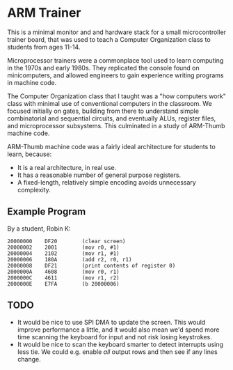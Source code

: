 # ARM Trainer

This is a minimal monitor and and hardware stack for a small microcontroller trainer board, that was used to teach a Computer Organization class to students from ages 11-14.

Microprocessor trainers were a commonplace tool used to learn computing in the 1970s and early 1980s.  They replicated the console found on minicomputers, and allowed engineers to gain experience writing programs in machine code.

The Computer Organization class that I taught was a "how computers work" class with minimal use of conventional computers in the classroom.  We focused initially on gates, building from there to understand simple combinatorial and sequential circuits, and eventually ALUs, register files, and microprocessor subsystems.  This culminated in a study of ARM-Thumb machine code.

ARM-Thumb machine code was a fairly ideal architecture for students to learn, because:

* It is a real architecture, in real use.
* It has a reasonable number of general purpose registers.
* A fixed-length, relatively simple encoding avoids unnecessary complexity.

## Example Program

By a student, Robin K:

    20000000	DF20		(clear screen)
    20000002	2001		(mov r0, #1)
    20000004	2102		(mov r1, #1)
    20000006	180A		(add r2, r0, r1)
    20000008	DF21		(print contents of register 0)
    2000000A	4608		(mov r0, r1)
    2000000C	4611		(mov r1, r2)
    2000000E	E7FA		(b 20000006)

## TODO

* It would be nice to use SPI DMA to update the screen.  This would improve performance a little, and it would also mean we'd spend more time scanning the keyboard for input and not risk losing keystrokes.
* It would be nice to scan the keyboard smarter to detect interrupts using less tie.  We could e.g. enable *all* output rows and then see if any lines change.
